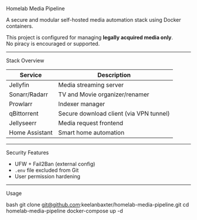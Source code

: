 Homelab Media Pipeline

A secure and modular self-hosted media automation stack using Docker containers.

This project is configured for managing **legally acquired media only**.  
No piracy is encouraged or supported.

---

Stack Overview

| Service        | Description                                   |
|----------------|-----------------------------------------------|
| Jellyfin       | Media streaming server                        |
| Sonarr/Radarr  | TV and Movie organizer/renamer                |
| Prowlarr       | Indexer manager                               |
| qBittorrent    | Secure download client (via VPN tunnel)       |
| Jellyseerr     | Media request frontend                        |
| Home Assistant | Smart home automation                         |

---

Security Features

- UFW + Fail2Ban (external config)
- `.env` file excluded from Git
- User permission hardening

---

Usage

bash
git clone git@github.com:keelanbaxter/homelab-media-pipeline.git
cd homelab-media-pipeline
docker-compose up -d
